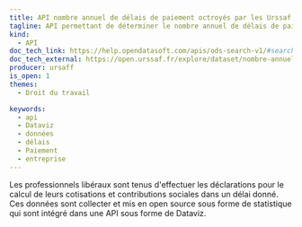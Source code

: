 ```yaml
---
title: API nombre annuel de délais de paiement octroyés par les Urssaf
tagline: API permettant de déterminer le nombre annuel de délais de paiement octroyés par les Urssaf
kind:
  - API
doc_tech_link: https://help.opendatasoft.com/apis/ods-search-v1/#search-api-v1
doc_tech_external: https://open.urssaf.fr/explore/dataset/nombre-annuels-de-delais-de-paiement/table/
producer: ursaff
is_open: 1
themes:
  - Droit du travail

keywords:
  - api
  - Dataviz
  - données
  - délais
  - Paiement
  - entreprise
---
```


Les professionnels libéraux sont tenus d'effectuer les déclarations pour le calcul de leurs cotisations et contributions sociales dans un délai donné. Ces données sont collecter et mis en open source sous forme de statistique qui sont intégré dans une API sous forme de Dataviz.
